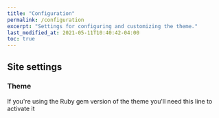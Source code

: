 ```yaml
---
title: "Configuration"
permalink: /configuration
excerpt: "Settings for configuring and customizing the theme."
last_modified_at: 2021-05-11T10:40:42-04:00
toc: true
---
```


## Site settings

### Theme

If you're using the Ruby gem version of the theme you'll need this line to activate it